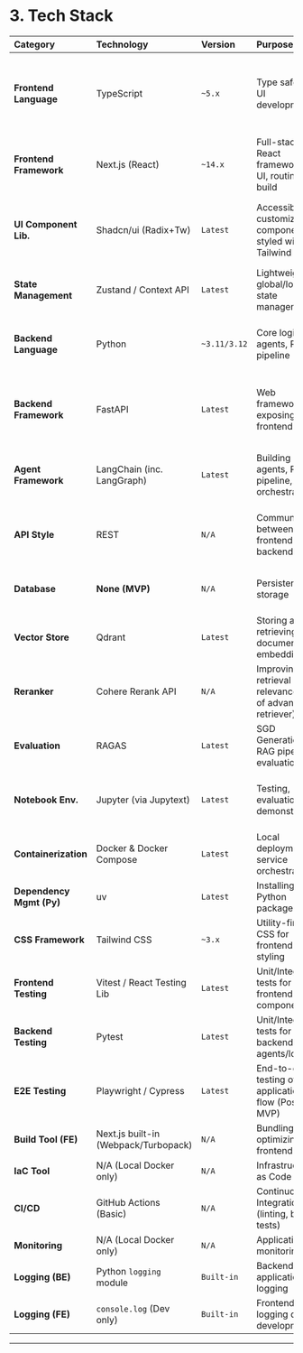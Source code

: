 # 3. Tech Stack

| Category               | Technology                | Version      | Purpose                                                     | Rationale                                                                        |
| :--------------------- | :------------------------ | :----------- | :---------------------------------------------------------- | :------------------------------------------------------------------------------- |
| **Frontend Language** | TypeScript                | `~5.x`       | Type safety for UI development                              | Industry standard, improves maintainability, integrates well with React/Next.js |
| **Frontend Framework** | Next.js (React)           | `~14.x`      | Full-stack React framework for UI, routing, build           | Approved: Mature, great DX, SSR/SSG capable, large ecosystem                     |
| **UI Component Lib.** | Shadcn/ui (Radix+Tw)      | `Latest`     | Accessible, customizable components styled with Tailwind    | Approved: Fits "ultra-modern" aesthetic, Radix primitives = A11y, uses Tailwind |
| **State Management** | Zustand / Context API     | `Latest`     | Lightweight global/local state management                 | Simple, less boilerplate than Redux, sufficient for MVP scope                    |
| **Backend Language** | Python                    | `~3.11/3.12` | Core logic, agents, RAG pipeline                          | Approved: Best ecosystem for AI/ML, LangChain, RAGAS                             |
| **Backend Framework** | FastAPI                   | `Latest`     | Web framework for exposing API to frontend                  | Approved: User specified. High performance, async support, great for Python APIs |
| **Agent Framework** | LangChain (inc. LangGraph)| `Latest`     | Building agents, RAG pipeline, ReAct orchestration        | Approved: User preference, powerful, supports ReAct/Graph vis.                   |
| **API Style** | REST                      | `N/A`        | Communication between frontend and backend                  | Simple, well-understood standard, sufficient for MVP needs                     |
| **Database** | **None (MVP)** | `N/A`        | Persistent storage                                          | Approved: User preference to avoid for MVP complexity                            |
| **Vector Store** | Qdrant                    | `Latest`     | Storing and retrieving document embeddings                  | Approved: User specified, performant vector database                             |
| **Reranker** | Cohere Rerank API         | `N/A`        | Improving retrieval relevance (part of advanced retriever) | Approved: State-of-the-art reranking performance                                 |
| **Evaluation** | RAGAS                     | `Latest`     | SGD Generation & RAG pipeline evaluation                  | Required by PRD/Rubric                                                           |
| **Notebook Env.** | Jupyter (via Jupytext)    | `Latest`     | Testing, evaluation, demonstration                        | Approved: Required by PRD, Jupytext for `.py` script compatibility             |
| **Containerization** | Docker & Docker Compose   | `Latest`     | Local deployment, service orchestration                   | Approved: Required by PRD/Rubric                                                 |
| **Dependency Mgmt (Py)**| uv                        | `Latest`     | Installing Python packages                                  | Approved: User specified, faster than pip/conda                                  |
| **CSS Framework** | Tailwind CSS              | `~3.x`       | Utility-first CSS for frontend styling                    | Required by Shadcn/ui, excellent for modern UI design                            |
| **Frontend Testing** | Vitest / React Testing Lib| `Latest`     | Unit/Integration tests for frontend components            | Standard for React/Vite/Next.js ecosystem                                        |
| **Backend Testing** | Pytest                    | `Latest`     | Unit/Integration tests for backend agents/logic           | Standard, powerful testing framework for Python                                  |
| **E2E Testing** | Playwright / Cypress      | `Latest`     | End-to-end testing of full application flow (Post-MVP)    | Out of scope for MVP                                                             |
| **Build Tool (FE)** | Next.js built-in (Webpack/Turbopack) | `N/A` | Bundling, optimizing frontend code                      | Comes integrated with Next.js                                                    |
| **IaC Tool** | N/A (Local Docker only)   | `N/A`        | Infrastructure as Code                                      | Not needed for `localhost` MVP                                                   |
| **CI/CD** | GitHub Actions (Basic)    | `N/A`        | Continuous Integration (linting, basic tests)             | Good practice, easy setup for GitHub repo                                        |
| **Monitoring** | N/A (Local Docker only)   | `N/A`        | Application monitoring                                      | Not needed for `localhost` MVP                                                   |
| **Logging (BE)** | Python `logging` module   | `Built-in`   | Backend application logging                                 | Standard Python library, sufficient for MVP                                      |
| **Logging (FE)** | `console.log` (Dev only)  | `Built-in`   | Frontend logging during development                       | Simple, standard for browser development                                         |

---
